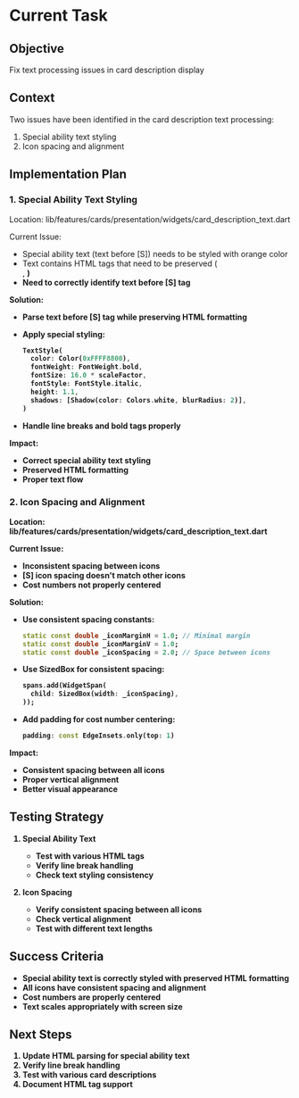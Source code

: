# Current Task

## Objective

Fix text processing issues in card description display

## Context

Two issues have been identified in the card description text processing:

1. Special ability text styling
2. Icon spacing and alignment

## Implementation Plan

### 1. Special Ability Text Styling

Location: lib/features/cards/presentation/widgets/card_description_text.dart

Current Issue:

- Special ability text (text before [S]) needs to be styled with orange color
- Text contains HTML tags that need to be preserved (<br>, <b>)
- Need to correctly identify text before [S] tag

Solution:

- Parse text before [S] tag while preserving HTML formatting
- Apply special styling:

  ```dart
  TextStyle(
    color: Color(0xFFFF8800),
    fontWeight: FontWeight.bold,
    fontSize: 16.0 * scaleFactor,
    fontStyle: FontStyle.italic,
    height: 1.1,
    shadows: [Shadow(color: Colors.white, blurRadius: 2)],
  )
  ```

- Handle line breaks and bold tags properly

Impact:

- Correct special ability text styling
- Preserved HTML formatting
- Proper text flow

### 2. Icon Spacing and Alignment

Location: lib/features/cards/presentation/widgets/card_description_text.dart

Current Issue:

- Inconsistent spacing between icons
- [S] icon spacing doesn't match other icons
- Cost numbers not properly centered

Solution:

- Use consistent spacing constants:

  ```dart
  static const double _iconMarginH = 1.0; // Minimal margin
  static const double _iconMarginV = 1.0;
  static const double _iconSpacing = 2.0; // Space between icons
  ```

- Use SizedBox for consistent spacing:

  ```dart
  spans.add(WidgetSpan(
    child: SizedBox(width: _iconSpacing),
  ));
  ```

- Add padding for cost number centering:

  ```dart
  padding: const EdgeInsets.only(top: 1)
  ```

Impact:

- Consistent spacing between all icons
- Proper vertical alignment
- Better visual appearance

## Testing Strategy

1. Special Ability Text
   - Test with various HTML tags
   - Verify line break handling
   - Check text styling consistency

2. Icon Spacing
   - Verify consistent spacing between all icons
   - Check vertical alignment
   - Test with different text lengths

## Success Criteria

- Special ability text is correctly styled with preserved HTML formatting
- All icons have consistent spacing and alignment
- Cost numbers are properly centered
- Text scales appropriately with screen size

## Next Steps

1. Update HTML parsing for special ability text
2. Verify line break handling
3. Test with various card descriptions
4. Document HTML tag support
